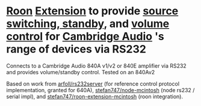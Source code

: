 # [Roon](https://roonlabs.com) [Extension](node-roon-api) to provide [source switching, standby](https://github.com/RoonLabs/node-roon-api-source-control), and [volume control](https://github.com/RoonLabs/node-roon-api-volume-control) for [Cambridge Audio](https://www.cambridgeaudio.com/usa/en) 's range of devices via RS232

Connects to a Cambridge Audio 840A v1/v2 or 840E amplifier via RS232 and provides volume/standby control. Tested on an 840Av2

Based on work from [arfoll/rs232server](https://github.com/arfoll/rs232server/blob/master/rs232modules/AzurService.py) (for reference control protocol implementation, granted for 640A), [stefan747/node-mcintosh](https://github.com/stefan747/node-mcintosh) (node rs232 / serial impl), and [stefan747/roon-extension-mcintosh](https://github.com/stefan747/roon-extension-mcintosh) (roon integration).
